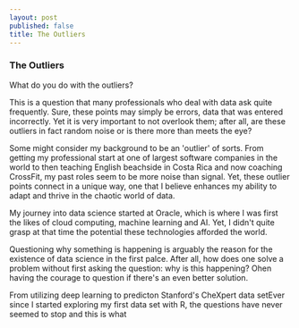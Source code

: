 ```yaml
---
layout: post
published: false
title: The Outliers
---
```

### The Outliers
What do you do with the outliers?

This is a question that many professionals who deal with data ask quite frequently. Sure, these points may simply be errors, data that was entered incorrectly. Yet it is very important to not overlook them; after all, are these outliers in fact random noise or is there more than meets the eye? 

Some might consider my background to be an 'outlier' of sorts. From getting my professional start at one of largest software companies in the world to then teaching English beachside in Costa Rica and now coaching CrossFit, my past roles seem to be more noise than signal. Yet, these outlier points connect in a unique way, one that I believe enhances my ability to adapt and thrive in the chaotic world of data. 

My journey into data science started at Oracle, which is where I was first the likes of cloud computing, machine learning and AI. Yet, I didn't quite grasp at that time the potential these technologies afforded the world. 

Questioning why something is happening is arguably the reason for the existence of data science in the first palce. After all, how does one solve a problem without first asking the question: why is this happening? Ohen having the courage to question if there's an even better solution.   

From utilizing deep learning to predicton Stanford's CheXpert data setEver since I started exploring my first data set with R, the questions have never seemed to stop and this is what
